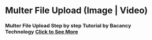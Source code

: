 # Multer File Upload (Image | Video)
### Multer File Upload Step by step Tutorial by Bacancy Technology [Click to See More](https://www.bacancytechnology.com/blog/file-upload-using-multer-with-nodejs-and-express)